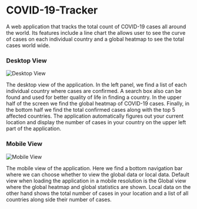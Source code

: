 # COVID-19-Tracker
A web application that tracks the total count of COVID-19 cases all around the world. Its features include a line chart the allows user to see the curve of cases on each individual country and a global heatmap to see the total cases world wide.

### Desktop View
![Desktop View](https://i.imgur.com/Npuo1F7.png)

The desktop view of the application. In the left panel, we find a list of each individual country where cases are confirmed. A search box also can be found and used for better quality of life in finding a country. In the upper half of the screen we find the global heatmap of COVID-19 cases. Finally, in the bottom half we find the total confirmed cases along with the top 5 affected countries. The application automatically figures out your current location and display the number of cases in your country on the upper left part of the application.

### Mobile View
![Mobile View](https://i.imgur.com/FHYl34v.png)

The mobile view of the application. Here we find a bottom navigation bar where we can choose whether to view the global data or local data. Default view when loading the application in a mobile resolution is the Global view where the global heatmap and global statistics are shown. Local data on the other hand shows the total number of cases in your location and a list of all countries along side their number of cases.
